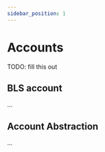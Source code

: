 ```yaml
---
sidebar_position: 1
---
```


# Accounts

TODO: fill this out

## BLS account

...


## Account Abstraction

...